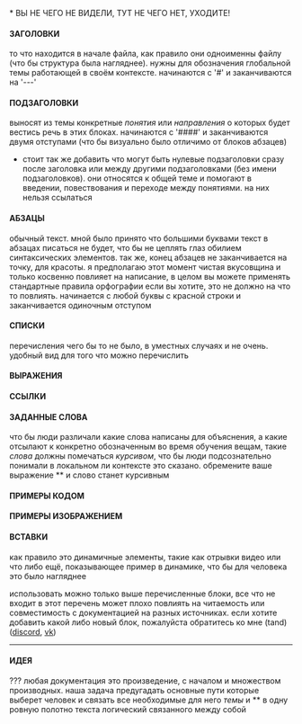 \* ВЫ НЕ ЧЕГО НЕ ВИДЕЛИ, ТУТ НЕ ЧЕГО НЕТ, УХОДИТЕ!

#### ЗАГОЛОВКИ
то что находится в начале файла, как правило они одноименны файлу (что бы структура была нагляднее). нужны для обозначения глобальной темы работающей в своём контексте. начинаются с '#' и заканчиваются на '---'


#### ПОДЗАГОЛОВКИ
выносят из темы конкретные *понятия* или *направления* о которых будет вестись речь в этих блоках. начинаются с '####' и заканчиваются двумя отступами (что бы визуально было отличимо от блоков абзацев)
- стоит так же добавить что могут быть нулевые подзаголовки сразу после заголовка или между другими подзаголовками (без имени подзаголовков). они относятся к общей теме и помогают в введении, повествования и переходе между понятиями. на них нельзя ссылаться


#### АБЗАЦЫ
обычный текст. мной было принято что большими буквами текст в абзацах писаться не будет, что бы не цеплять глаз обилием синтаксических элементов. так же, конец абзацев не заканчивается на точку, для красоты. я предполагаю этот момент чистая вкусовщина и только косвенно повлияет на написание, в целом вы можете применять стандартные правила орфографии если вы хотите, это не должно на что то повлиять. начинается с любой буквы с красной строки и заканчивается одиночным отступом


#### СПИСКИ
перечисления чего бы то не было, в уместных случаях и не очень. удобный вид для того что можно перечислить


#### ВЫРАЖЕНИЯ


#### ССЫЛКИ


#### ЗАДАННЫЕ СЛОВА
что бы люди различали какие слова написаны для объяснения, а какие отсылают к конкретно обозначенным во время обучения вещам, такие *слова* должны помечаться *курсивом*, что бы люди подсознательно понимали в локальном ли контексте это сказано. обремените ваше выражение \*\* и слово станет курсивным


#### ПРИМЕРЫ КОДОМ


#### ПРИМЕРЫ ИЗОБРАЖЕНИЕМ


#### ВСТАВКИ
как правило это динамичные элементы, такие как отрывки видео или что либо ещё, показывающее пример в динамике, что бы для человека это было нагляднее


использовать можно только выше перечисленные блоки, все что не входит в этот перечень может плохо повлиять на читаемость или совместимость с документацией на разных источниках. если хотите добавить какой либо новый блок, пожалуйста обратитесь ко мне (tand) ([discord](https://discord.gg/deep-foundation), [vk](https://vk.com/thunder_light))

---
#### ИДЕЯ
??? любая документация это произведение, с началом и множеством производных. наша задача предугадать основные пути которые выберет человек и связать все необходимые для него *темы* и ** в одну ровную полотно текста логический связанного между собой